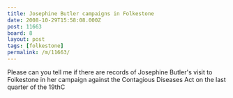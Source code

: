 ```yaml
---
title: Josephine Butler campaigns in Folkestone
date: 2008-10-29T15:58:08.000Z
post: 11663
board: 8
layout: post
tags: [folkestone]
permalink: /m/11663/
---
```

Please can you tell me if there are records of Josephine Butler's visit to Folkestone in her campaign against the Contagious Diseases Act on the last quarter of the 19thC
